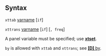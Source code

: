 ## Syntax

`xttab`
[varname](http://www.stata.com/help.cgi?varname)
\[`if`\]

`xttrans`
[varname](http://www.stata.com/help.cgi?varname)
\[`if`\] \[`, freq`\]

A panel variable must be specified; use
[<strong>xtset</strong>](http://www.stata.com/help.cgi?xtset).

`by` is allowed with `xttab` and `xttrans`; see
[<strong>[D]</strong> by](http://www.stata.com/help.cgi?by).
